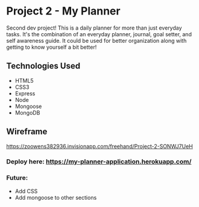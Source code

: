 # Project 2 - My Planner

Second dev project! This is a daily planner for more than just everyday tasks. It's the combination of an everyday planner, journal, goal setter, and self awareness guide. It could be used for better organization along with getting to know yourself a bit better!

## Technologies Used
- HTML5
- CSS3
- Express
- Node
- Mongoose
- MongoDB

## Wireframe
https://zoowens382936.invisionapp.com/freehand/Project-2-SONWJ7UeH

### Deploy here: https://my-planner-application.herokuapp.com/

### Future:
- Add CSS 
- Add mongoose to other sections

